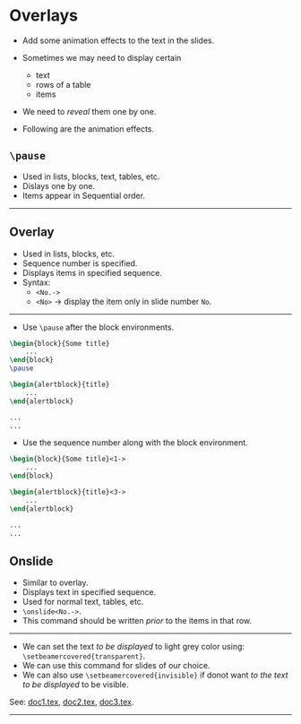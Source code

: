 # Overlays

* Add some animation effects to the text in the slides.

* Sometimes we may need to display certain
	* text
	* rows of a table
	* items
* We need to <em>reveal</em> them one by one.

* Following are the animation effects.

## `\pause`

* Used in lists, blocks, text, tables, etc.
* Dislays one by one.
* Items appear in Sequential order.

---

## Overlay

* Used in lists, blocks, etc.
* Sequence number is specified.
* Displays items in specified sequence.
* Syntax:
	* `<No.->`
	* `<No>` $\rightarrow$ display the item only in slide number `No`.

---

* Use `\pause` after the block environments.
```tex
\begin{block}{Some title}
	...
\end{block}
\pause

\begin{alertblock}{title}
	...
\end{alertblock}

...
...
```

* Use the sequence number along with the block environment.
```tex
\begin{block}{Some title}<1->
	...
\end{block}

\begin{alertblock}{title}<3->
	...
\end{alertblock}

...
...
```

## Onslide

* Similar to overlay.
* Displays text in specified sequence.
* Used for normal text, tables, etc.
* `\onslide<No.->`.
* This command should be written <em>prior</em> to the items in that row.

---

* We can set the text <em>to be displayed</em> to light grey color using: `\setbeamercovered{transparent}`.
* We can use this command for slides of our choice.
* We can also use `\setbeamercovered{invisible}` if donot want <em>to the text to be displayed</em> to be visible.

See: [doc1.tex](https://github.com/0x50-0x42/latex/blob/LaTeX/Topic6/session3/doc1.tex), [doc2.tex](https://github.com/0x50-0x42/latex/blob/LaTeX/Topic6/session3/doc2.tex), [doc3.tex](https://github.com/0x50-0x42/latex/blob/LaTeX/Topic6/session3/doc3.tex).

---

